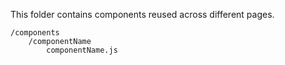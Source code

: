 This folder contains components reused across different pages.

```
/components
    /componentName
        componentName.js
```